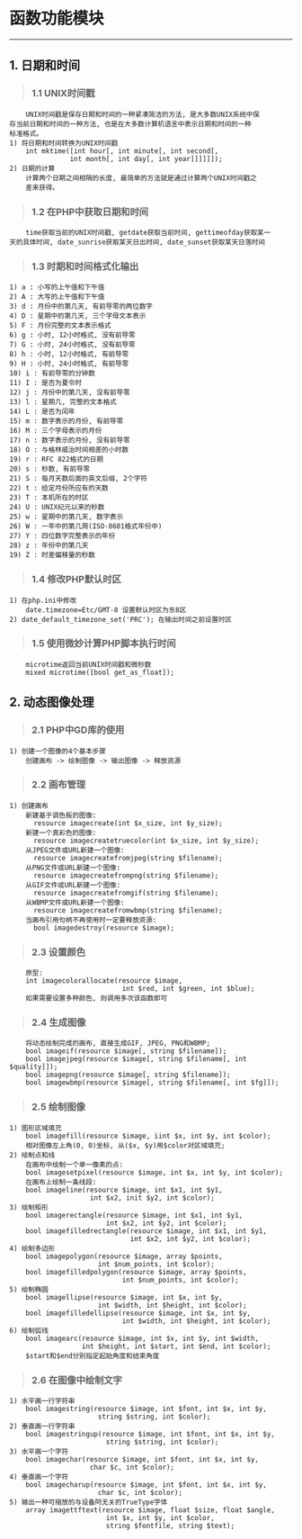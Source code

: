 # **函数功能模块** #
***

## **1. 日期和时间** ##
> ### **1.1 UNIX时间戳** ###
        UNIX时间戳是保存日期和时间的一种紧凑简洁的方法, 是大多数UNIX系统中保
    存当前日期和时间的一种方法, 也是在大多数计算机语言中表示日期和时间的一种
    标准格式。
    1) 将日期和时间转换为UNIX时间戳
        int mktime([int hour[, int minute[, int second[, 
                   int month[, int day[, int year]]]]]]);
    2) 日期的计算
        计算两个日期之间相隔的长度, 最简单的方法就是通过计算两个UNIX时间戳之
        差来获得。
> ### **1.2 在PHP中获取日期和时间** ###
        time获取当前的UNIX时间戳, getdate获取当前时间, gettimeofday获取某一
    天的具体时间, date_sunrise获取某天日出时间, date_sunset获取某天日落时间
> ### **1.3 时期和时间格式化输出** ###
    1) a : 小写的上午值和下午值
    2) A : 大写的上午值和下午值
    3) d : 月份中的第几天, 有前导零的两位数字
    4) D : 星期中的第几天, 三个字母文本表示
    5) F : 月份完整的文本表示格式
    6) g : 小时, 12小时格式, 没有前导零
    7) G : 小时, 24小时格式, 没有前导零
    8) h : 小时, 12小时格式, 有前导零 
    9) H : 小时, 24小时格式, 有前导零
    10) i : 有前导零的分钟数
    11) I : 是否为夏令时
    12) j : 月份中的第几天, 没有前导零
    13) l : 星期几, 完整的文本格式
    14) L : 是否为闰年
    15) m : 数字表示的月份, 有前导零
    16) M : 三个字母表示的月份
    17) n : 数字表示的月份, 没有前导零
    18) O : 与格林威治时间相差的小时数
    19) r : RFC 822格式的日期
    20) s : 秒数, 有前导零
    21) S : 每月天数后面的英文后缀, 2个字符
    22) t : 给定月份所应有的天数
    23) T : 本机所在的时区
    24) U : UNIX纪元以来的秒数
    25) w : 星期中的第几天, 数字表示 
    26) W : 一年中的第几周(ISO-8601格式年份中)
    27) Y : 四位数字完整表示的年份
    28) z : 年份中的第几天
    19) Z : 时差偏移量的秒数
> ### **1.4 修改PHP默认时区** ###
    1) 在php.ini中修改
        date.timezone=Etc/GMT-8 设置默认时区为东8区
    2) date_default_timezone_set('PRC'); 在输出时间之前设置时区
> ### **1.5 使用微妙计算PHP脚本执行时间** ###
        microtime返回当前UNIX时间戳和微秒数
        mixed microtime([bool get_as_float]);





## **2. 动态图像处理** ##
> ### **2.1 PHP中GD库的使用** ###
    1) 创建一个图像的4个基本步骤
        创建画布 -> 绘制图像 -> 输出图像 -> 释放资源
> ### **2.2 画布管理** ###
    1) 创建画布
        新建基于调色板的图像:
          resource imagecreate(int $x_size, int $y_size); 
        新建一个真彩色的图像:
          resource imagecreatetruecolor(int $x_size, int $y_size); 
        从JPEG文件或URL新建一个图像:
          resource imagecreatefromjpeg(string $filename);
        从PNG文件或URL新建一个图像:
          resource imagecreatefrompng(string $filename);
        从GIF文件或URL新建一个图像:
          resource imagecreatefromgif(string $filename);
        从WBMP文件或URL新建一个图像:
          resource imagecreatefromwbmp(string $filename);
        当画布引用句柄不再使用时一定要释放资源:
          bool imagedestroy(resource $image);
> ### **2.3 设置颜色** ###
        原型:
        int imagecolorallocate(resource $image, 
                                int $red, int $green, int $blue);
        如果需要设置多种颜色, 则调用多次该函数即可
> ### **2.4 生成图像** ###
        将动态绘制完成的画布, 直接生成GIF, JPEG, PNG和WBMP;
        bool imageif(resource $image[, string $filename]);
        bool imagejpeg(resource $image[, string $filename[, int $quality]]);
        bool imagepng(resource $image[, string $filename]);
        bool imagewbmp(resource $image[, string $filename[, int $fg]]);
> ### **2.5 绘制图像** ###
    1) 图形区域填充
        bool imagefill(resource $image, iint $x, int $y, int $color);
        相对图像左上角(0, 0)坐标, 从($x, $y)用$color对区域填充;
    2) 绘制点和线
        在画布中绘制一个单一像素的点:
        bool imagesetpixel(resource $image, int $x, int $y, int $color);
        在画布上绘制一条线段:
        bool imageline(resource $image, int $x1, int $y1, 
                        int $x2, init $y2, int $color);
    3) 绘制矩形
        bool imagerectangle(resource $image, int $x1, int $y1, 
                            int $x2, int $y2, int $color);
        bool imagefilledrectangle(resource $image, int $x1, int $y1, 
                                  int $x2, int $y2, int $color);
    4) 绘制多边形
        bool imagepolygon(resource $image, array $points, 
                          int $num_points, int $color);
        bool imagefilledpolygon(resource $image, array $points, 
                                int $num_points, int $color);
    5) 绘制椭圆
        bool imagellipse(resource $image, int $x, int $y, 
                          int $width, int $height, int $color);
        bool imagefilledellipse(resource $image, int $x, int $y, 
                                int $width, int $height, int $color);
    6) 绘制弧线
        bool imagearc(resource $image, int $x, int $y, int $width, 
                      int $height, int $start, int $end, int $color);
        $start和$end分别指定起始角度和结束角度
> ### **2.6 在图像中绘制文字** ###
    1) 水平画一行字符串
        bool imagestring(resource $image, int $font, int $x, int $y, 
                          string $string, int $color);
    2) 垂直画一行字符串
        bool imagestringup(resource $image, int $font, int $x, int $y, 
                            string $string, int $color);
    3) 水平画一个字符
        bool imagechar(resource $image, int $font, int $x, int $y, 
                        char $c, int $color);
    4) 垂直画一个字符
        bool imagecharup(resource $image, int $font, int $x, int $y, 
                          char $c, int $color);
    5) 输出一种可缩放的与设备阿无关的TrueType字体
        array imagettftext(resource $image, float $size, float $angle, 
                            int $x, int $y, int $color, 
                            string $fontfile, string $text);
